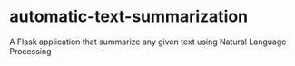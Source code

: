 # automatic-text-summarization
A Flask application that summarize any given text using Natural Language Processing
